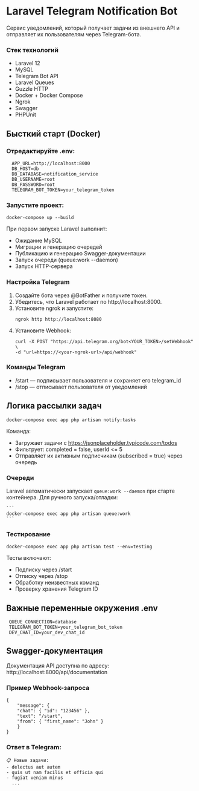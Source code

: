 # Laravel Telegram Notification Bot
Сервис уведомлений, который получает задачи из внешнего API и отправляет их пользователям через Telegram-бота.
### Стек технологий
* Laravel 12
* MySQL 
* Telegram Bot API
* Laravel Queues
* Guzzle HTTP
* Docker + Docker Compose
* Ngrok
* Swagger
* PHPUnit

## Бысткий старт (Docker)
### Отредактируйте .env:
```
  APP_URL=http://localhost:8000
  DB_HOST=db
  DB_DATABASE=notification_service
  DB_USERNAME=root
  DB_PASSWORD=root
  TELEGRAM_BOT_TOKEN=your_telegram_token
```
### Запустите проект:
```docker-compose up --build```

При первом запуске Laravel выполнит:
*  Ожидание MySQL
*  Миграции и генерацию очередей
*  Публикацию и генерацию Swagger-документации
*  Запуск очереди (queue:work --daemon)
*  Запуск HTTP-сервера

### Настройка Telegram
1. Создайте бота через @BotFather и получите токен.
2. Убедитесь, что Laravel работает по http://localhost:8000.
3. Установите ngrok и запустите:
    ```
    ngrok http http://localhost:8080
    ```
4. Установите Webhook:
    ```
    curl -X POST "https://api.telegram.org/bot<YOUR_TOKEN>/setWebhook" \
    -d "url=https://<your-ngrok-url>/api/webhook"
    ```

### Команды Telegram
*  /start — подписывает пользователя и сохраняет его telegram_id
*  /stop — отписывает пользователя от уведомлений


## Логика рассылки задач
    docker-compose exec app php artisan notify:tasks

Команда:
*  Загружает задачи с https://jsonplaceholder.typicode.com/todos
*  Фильтрует: completed = false, userId <= 5
*  Отправляет их активным подписчикам (subscribed = true) через очередь

### Очереди
Laravel автоматически запускает `queue:work --daemon` при старте контейнера.
Для ручного запуска/отладки:

    ``` 
    docker-compose exec app php artisan queue:work
    ```

### Тестирование

`docker-compose exec app php artisan test --env=testing`

Тесты включают:
*  Подписку через /start
*  Отписку через /stop
*  Обработку неизвестных команд
*  Проверку хранения Telegram ID

## Важные переменные окружения .env
```
 QUEUE_CONNECTION=database
 TELEGRAM_BOT_TOKEN=your_telegram_bot_token
 DEV_CHAT_ID=your_dev_chat_id
```

## Swagger-документация
Документация API доступна по адресу:
http://localhost:8000/api/documentation

### Пример Webhook-запроса
```
{
	"message": {
	"chat": { "id": "123456" },
	"text": "/start",
	"from": { "first_name": "John" }
	}
}
```
### Ответ в Telegram:
```
📋 Новые задачи:
- delectus aut autem
- quis ut nam facilis et officia qui
- fugiat veniam minus
  ...
```
